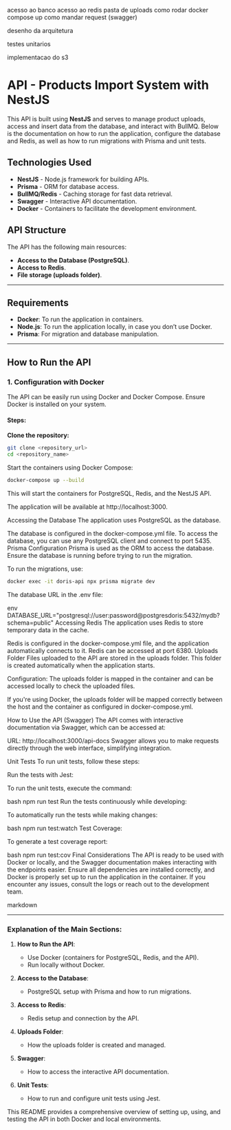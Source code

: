 acesso ao banco
acesso ao redis
pasta de uploads
como rodar
docker compose up
como mandar request (swagger)

desenho da arquitetura

testes unitarios

implementacao do s3

# API - Products Import System with NestJS

This API is built using **NestJS** and serves to manage product uploads, access and insert data from the database, and interact with BullMQ. Below is the documentation on how to run the application, configure the database and Redis, as well as how to run migrations with Prisma and unit tests.

## Technologies Used

- **NestJS** - Node.js framework for building APIs.
- **Prisma** - ORM for database access.
- **BullMQ/Redis** - Caching storage for fast data retrieval.
- **Swagger** - Interactive API documentation.
- **Docker** - Containers to facilitate the development environment.

## API Structure

The API has the following main resources:
- **Access to the Database (PostgreSQL)**.
- **Access to Redis**.
- **File storage (uploads folder)**.

---

## Requirements

- **Docker**: To run the application in containers.
- **Node.js**: To run the application locally, in case you don’t use Docker.
- **Prisma**: For migration and database manipulation.

---

## How to Run the API

### 1. Configuration with Docker

The API can be easily run using Docker and Docker Compose. Ensure Docker is installed on your system.

#### Steps:

**Clone the repository:**

  ```bash
  git clone <repository_url>
  cd <repository_name>
  ```

Start the containers using Docker Compose:
  ```bash
  docker-compose up --build
  ```
This will start the containers for PostgreSQL, Redis, and the NestJS API.

The application will be available at http://localhost:3000.

Accessing the Database
The application uses PostgreSQL as the database.

The database is configured in the docker-compose.yml file.
To access the database, you can use any PostgreSQL client and connect to port 5435.
Prisma Configuration
Prisma is used as the ORM to access the database. Ensure the database is running before trying to run the migration.

To run the migrations, use:
  ```bash
  docker exec -it doris-api npx prisma migrate dev
  ```
The database URL in the .env file:

env
DATABASE_URL="postgresql://user:password@postgresdoris:5432/mydb?schema=public"
Accessing Redis
The application uses Redis to store temporary data in the cache.

Redis is configured in the docker-compose.yml file, and the application automatically connects to it.
Redis can be accessed at port 6380.
Uploads Folder
Files uploaded to the API are stored in the uploads folder. This folder is created automatically when the application starts.

Configuration:
The uploads folder is mapped in the container and can be accessed locally to check the uploaded files.

If you're using Docker, the uploads folder will be mapped correctly between the host and the container as configured in docker-compose.yml.

How to Use the API (Swagger)
The API comes with interactive documentation via Swagger, which can be accessed at:

URL: http://localhost:3000/api-docs
Swagger allows you to make requests directly through the web interface, simplifying integration.

Unit Tests
To run unit tests, follow these steps:

Run the tests with Jest:

To run the unit tests, execute the command:

bash
npm run test
Run the tests continuously while developing:

To automatically run the tests while making changes:

bash
npm run test:watch
Test Coverage:

To generate a test coverage report:

bash
npm run test:cov
Final Considerations
The API is ready to be used with Docker or locally, and the Swagger documentation makes interacting with the endpoints easier.
Ensure all dependencies are installed correctly, and Docker is properly set up to run the application in the container.
If you encounter any issues, consult the logs or reach out to the development team.

markdown

---

### Explanation of the Main Sections:

1. **How to Run the API**:
   - Use Docker (containers for PostgreSQL, Redis, and the API).
   - Run locally without Docker.
   
2. **Access to the Database**:
   - PostgreSQL setup with Prisma and how to run migrations.

3. **Access to Redis**:
   - Redis setup and connection by the API.

4. **Uploads Folder**:
   - How the uploads folder is created and managed.

5. **Swagger**:
   - How to access the interactive API documentation.

6. **Unit Tests**:
   - How to run and configure unit tests using Jest.

This README provides a comprehensive overview of setting up, using, and testing the API in both Docker and local environments.
